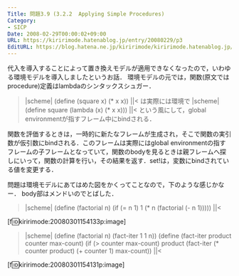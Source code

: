 ```yaml
---
Title: 問題3.9 (3.2.2  Applying Simple Procedures)
Category:
- SICP
Date: 2008-02-29T00:00:02+09:00
URL: https://kiririmode.hatenablog.jp/entry/20080229/p3
EditURL: https://blog.hatena.ne.jp/kiririmode/kiririmode.hatenablog.jp/atom/entry/8454420450078215407
---
```



代入を導入することによって置き換えモデルが適用できなくなったので，いわゆる環境モデルを導入しましたというお話．
環境モデルの元では，関数(原文ではprocedure)定義はlambdaのシンタックスシュガー．
>|scheme|
(define (square x)
  (* x x))
||<
は実際には環境で
>|scheme|
(define square
  (lambda (x) (* x x)))
||<
という風にして，global environmentが指すフレーム中にbindされる．


関数を評価するときは，一時的に新たなフレームが生成され，そこで関数の実引数が仮引数にbindされる．このフレームは実際にはglobal environmentの指すフレームの子フレームとなっていて，関数のbodyを見るときは親フレームへ探しにいって，関数の計算を行い，その結果を返す．set!は，変数にbindされている値を変更する．


問題は環境モデルにあてはめた図をかくってことなので，下のような感じかなー．
body部はメンドいのでとばした．
>|scheme|
(define (factorial n)
  (if (= n 1)
      1
      (* n (factorial (- n 1)))))
||<

[f:id:kiririmode:20080301154133p:image]

>|scheme|
(define (factorial n)
  (fact-iter 1 1 n))
(define (fact-iter product counter max-count)
  (if (> counter max-count)
      product
      (fact-iter (* counter product)
                 (+ counter 1)
                 max-count))
||<

[f:id:kiririmode:20080301154131p:image]
